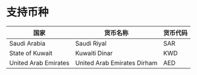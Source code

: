 # 支持币种

| 国家                 | 货币名称                    | 货币代码 |
| -------------------- | --------------------------- | -------- |
| Saudi Arabia         | Saudi Riyal                 | SAR      |
| State of Kuwait      | Kuwaiti Dinar               | KWD      |
| United Arab Emirates | United Arab Emirates Dirham | AED      |